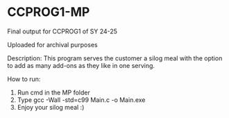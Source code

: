 # CCPROG1-MP
Final output for CCPROG1 of SY 24-25

Uploaded for archival purposes

Description: This program serves the customer a silog meal with the option to add as many add-ons as they like in one serving.

How to run:
  1. Run cmd in the MP folder
  2. Type gcc -Wall -std=c99 Main.c -o Main.exe
  3. Enjoy your silog meal :)
